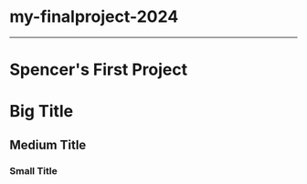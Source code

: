 # my-finalproject-2024
--------------------------
# Spencer's First Project
# Big Title
## Medium Title
### Small Title
